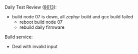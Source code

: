 Daily Test Review ([8613](https://sof-ci.sh.intel.com/#/result/planresultdetail/8613)):

* build node 07 is down, all zephyr build and gcc build failed
  * reboot build node 07
  * rebuild daily firmware

Build service:

* Deal with invalid input
